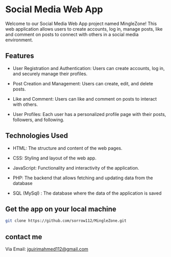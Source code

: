 # Social Media Web App

Welcome to our Social Media Web App project named MingleZone! This web application allows users to create accounts, log in, manage posts, like and comment on posts to connect with others in a social media environment.

## Features

- User Registration and Authentication: Users can create accounts, log in, and securely manage their profiles.

- Post Creation and Management: Users can create, edit, and delete posts.

- Like and Comment: Users can like and comment on posts to interact with others.

- User Profiles: Each user has a personalized profile page with their posts, followers, and following.

## Technologies Used

- HTML: The structure and content of the web pages.

- CSS: Styling and layout of the web app.

- JavaScript: Functionality and interactivity of the application.

- PHP: The backend that allows fetching and updating data from the database

- SQL (MySql) : The database where the data of the application is saved

## Get the app on your local machine

```bash
git clone https://github.com/sorrow112/MingleZone.git
```

## contact me

Via Email: jguirimahmed112@gmail.com
